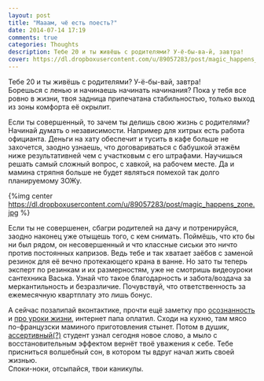 ```yaml
---
layout: post
title: "Мааам, чё есть поесть?"
date: 2014-07-14 17:19
comments: true
categories: Thoughts
description: Тебе 20 и ты живёшь с родителями? У-ё-бы-ва-й, завтра!
cover: https://dl.dropboxusercontent.com/u/89057283/post/magic_happens_zone.jpg
---
```

Тебе 20 и ты живёшь с родителями? У-ё-бы-вай, завтра!		
Борешься с ленью и начинаешь начинать начинания? Пока у тебя все ровно в жизни, твоя задница припечатана стабильностью, только выход из зоны комфорта её окрылит.		

Если ты совершенный, то зачем ты делишь свою жизнь с родителями? Начинай думать о независимости.
Например для хитрых есть работа официанта. Деньги на хату обеспечит и тусить в кафе больше не захочется, заодно узнаешь, что договариваться с бабушкой этажём ниже результативней чем с участковым с его штрафами. Научишься решать самый сложный вопрос, с хавкой, на рабочем месте. Да и мамина стряпня больше не будет являться помехой так долго планируемому ЗОЖу.

{%img center https://dl.dropboxusercontent.com/u/89057283/post/magic_happens_zone.jpg %}

Если ты не совершенен, сбагри родителей на дачу и потренируйся, заодно наконец уже отыщешь того, с кем снимать. Поймёшь, что кто бы ни был рядом, он несовершенный и что классные сиськи это ничто против постоянных капризов. Ведь тебе и так хватает заёбов с заменой резинок для её вечно протекающего крана в ванне. Но зато ты теперь эксперт по резинкам и их размерностям, уже не смотришь видеоуроки сантехника Васька. Узнай что такое благодарность и забота/воздача за меркантильность и безразличие. Почувствуй, что ответственность за ежемесячную квартплату это лишь бонус.

А сейчас позалипай вконтактике, прочти ещё заметку про [осознанность](http://kzncv.ru/blog/all/osoznannost/) и [про уроки жизни](http://kzncv.ru/blog/all/pro-uroki-zhizni/), интернет папа оплатил. Сходи на кухню, там мясо по-французски маминого приготовления стынет. Потом в душик, [ассертивный(?)](http://ru.wikipedia.org/wiki/%D0%90%D1%81%D1%81%D0%B5%D1%80%D1%82%D0%B8%D0%B2%D0%BD%D0%BE%D1%81%D1%82%D1%8C) студент узнал сегодня новое слово, а мыло с восстановительным эффектом вернёт твоё уважения к себе. Тебе присниться волшебный сон, в котором ты вдруг начал жить своей жизнью. 	
Споки-ноки, отсыпайся, твои каникулы.



